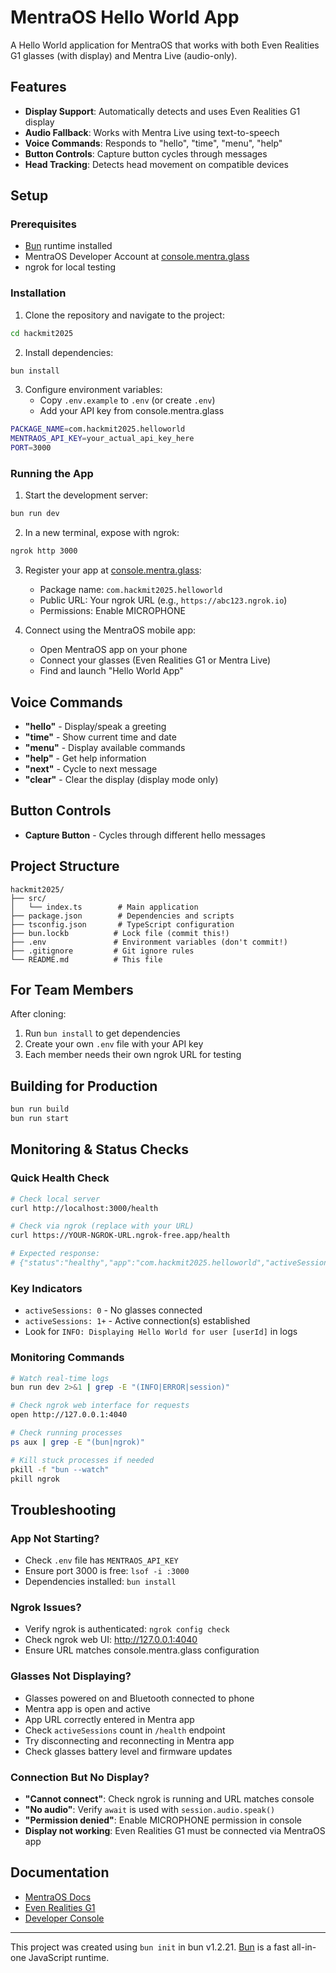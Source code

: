 # MentraOS Hello World App

A Hello World application for MentraOS that works with both Even Realities G1 glasses (with display) and Mentra Live (audio-only).

## Features

- **Display Support**: Automatically detects and uses Even Realities G1 display
- **Audio Fallback**: Works with Mentra Live using text-to-speech
- **Voice Commands**: Responds to "hello", "time", "menu", "help"
- **Button Controls**: Capture button cycles through messages
- **Head Tracking**: Detects head movement on compatible devices

## Setup

### Prerequisites

- [Bun](https://bun.sh) runtime installed
- MentraOS Developer Account at [console.mentra.glass](https://console.mentra.glass)
- ngrok for local testing

### Installation

1. Clone the repository and navigate to the project:
```bash
cd hackmit2025
```

2. Install dependencies:
```bash
bun install
```

3. Configure environment variables:
   - Copy `.env.example` to `.env` (or create `.env`)
   - Add your API key from console.mentra.glass
```bash
PACKAGE_NAME=com.hackmit2025.helloworld
MENTRAOS_API_KEY=your_actual_api_key_here
PORT=3000
```

### Running the App

1. Start the development server:
```bash
bun run dev
```

2. In a new terminal, expose with ngrok:
```bash
ngrok http 3000
```

3. Register your app at [console.mentra.glass](https://console.mentra.glass):
   - Package name: `com.hackmit2025.helloworld`
   - Public URL: Your ngrok URL (e.g., `https://abc123.ngrok.io`)
   - Permissions: Enable MICROPHONE

4. Connect using the MentraOS mobile app:
   - Open MentraOS app on your phone
   - Connect your glasses (Even Realities G1 or Mentra Live)
   - Find and launch "Hello World App"

## Voice Commands

- **"hello"** - Display/speak a greeting
- **"time"** - Show current time and date
- **"menu"** - Display available commands
- **"help"** - Get help information
- **"next"** - Cycle to next message
- **"clear"** - Clear the display (display mode only)

## Button Controls

- **Capture Button** - Cycles through different hello messages

## Project Structure

```
hackmit2025/
├── src/
│   └── index.ts        # Main application
├── package.json        # Dependencies and scripts
├── tsconfig.json       # TypeScript configuration
├── bun.lockb          # Lock file (commit this!)
├── .env               # Environment variables (don't commit!)
├── .gitignore         # Git ignore rules
└── README.md          # This file
```

## For Team Members

After cloning:
1. Run `bun install` to get dependencies
2. Create your own `.env` file with your API key
3. Each member needs their own ngrok URL for testing

## Building for Production

```bash
bun run build
bun run start
```

## Monitoring & Status Checks

### Quick Health Check
```bash
# Check local server
curl http://localhost:3000/health

# Check via ngrok (replace with your URL)
curl https://YOUR-NGROK-URL.ngrok-free.app/health

# Expected response:
# {"status":"healthy","app":"com.hackmit2025.helloworld","activeSessions":1}
```

### Key Indicators
- `activeSessions: 0` - No glasses connected
- `activeSessions: 1+` - Active connection(s) established
- Look for `INFO: Displaying Hello World for user [userId]` in logs

### Monitoring Commands
```bash
# Watch real-time logs
bun run dev 2>&1 | grep -E "(INFO|ERROR|session)"

# Check ngrok web interface for requests
open http://127.0.0.1:4040

# Check running processes
ps aux | grep -E "(bun|ngrok)"

# Kill stuck processes if needed
pkill -f "bun --watch"
pkill ngrok
```

## Troubleshooting

### App Not Starting?
- Check `.env` file has `MENTRAOS_API_KEY`
- Ensure port 3000 is free: `lsof -i :3000`
- Dependencies installed: `bun install`

### Ngrok Issues?
- Verify ngrok is authenticated: `ngrok config check`
- Check ngrok web UI: http://127.0.0.1:4040
- Ensure URL matches console.mentra.glass configuration

### Glasses Not Displaying?
- Glasses powered on and Bluetooth connected to phone
- Mentra app is open and active
- App URL correctly entered in Mentra app
- Check `activeSessions` count in `/health` endpoint
- Try disconnecting and reconnecting in Mentra app
- Check glasses battery level and firmware updates

### Connection But No Display?
- **"Cannot connect"**: Check ngrok is running and URL matches console
- **"No audio"**: Verify `await` is used with `session.audio.speak()`
- **"Permission denied"**: Enable MICROPHONE permission in console
- **Display not working**: Even Realities G1 must be connected via MentraOS app

## Documentation

- [MentraOS Docs](https://docs.mentra.glass)
- [Even Realities G1](https://www.evenrealities.com)
- [Developer Console](https://console.mentra.glass)

---

This project was created using `bun init` in bun v1.2.21. [Bun](https://bun.com) is a fast all-in-one JavaScript runtime.